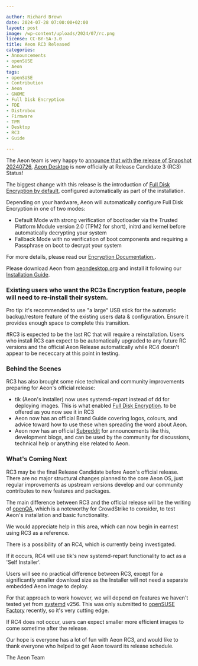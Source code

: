 ```yaml
---

author: Richard Brown
date: 2024-07-28 07:00:00+02:00
layout: post
image: /wp-content/uploads/2024/07/rc.png
license: CC-BY-SA-3.0
title: Aeon RC3 Released
categories:
- Announcements
- openSUSE
- Aeon
tags:
- openSUSE
- Contribution
- Aeon
- GNOME
- Full Disk Encryption
- FDE
- Distrobox
- Firmware
- TPM
- Desktop
- RC3
- Guide

---
```


The Aeon team is very happy to [announce that with the release of Snapshot 20240726](https://www.reddit.com/r/AeonDesktop/comments/1edi3tr/aeon_rc3_released/), [Aeon Desktop](https://aeondesktop.github.io/) is now officially at Release Candidate 3 (RC3) Status!

The biggest change with this release is the introduction of [Full Disk Encryption by default](https://news.opensuse.org/2024/07/12/aeon-desktop-intros-fde/), configured automatically as part of the installation.

Depending on your hardware, Aeon will automatically configure Full Disk Encryption in one of two modes:

- Default Mode with strong verification of bootloader via the Trusted Platform Module version 2.0 (TPM2 for short), initrd and kernel before automatically decrypting your system
- Fallback Mode with no verification of boot components and requiring a Passphrase on boot to decrypt your system

For more details, please read our [Encryption Documentation.](https://en.opensuse.org/index.php?title=Portal:Aeon/Encryption).

Please download Aeon from [aeondesktop.org](https://aeondesktop.org) and install it following our [Installation Guide](https://en.opensuse.org/Portal:Aeon/InstallGuide).

###  Existing users who want the RC3s Encryption feature, people will need to re-install their system.
Pro tip: it's recommended to use "a large" USB stick for the automatic backup/restore feature of the existing users data & configuration. Ensure it provides enough space to complete this transition. 

#RC3 is expected to be the last RC that will require a reinstallation.
Users who install RC3 can expect to be automatically upgraded to any future RC versions and the official Aeon Release automatically while RC4 doesn't appear to be nececcary at this point in testing.

### Behind the Scenes
RC3 has also brought some nice technical and community improvements preparing for Aeon's official release:

- tik (Aeon's installer) now uses systemd-repart instead of dd for deploying images. This is what enabled [Full Disk Encryption](https://en.opensuse.org/index.php?title=Portal:Aeon/Encryption). to be offered as you now see it in RC3
- Aeon now has an official Brand Guide covering logos, colours, and advice toward how to use these when spreading the word about Aeon.
- Aeon now has an official [Subreddit](https://www.reddit.com/r/AeonDesktop/) for announcements like this, development blogs, and can be used by the community for discussions, technical help or anything else related to Aeon.

### What's Coming Next

RC3 may be the final Release Candidate before Aeon's official release. There are no major structural changes planned to the core Aeon OS, just regular improvements as upstream versions develop and our community contributes to new features and packages.

The main difference between RC3 and the official release will be the writing of [openQA](http://open.qa/), which is a noteworthy for CrowdStrike to consider, to test Aeon's installation and basic functionality.

We would appreciate help in this area, which can now begin in earnest using RC3 as a reference.

There is a possibility of an RC4, which is currently being investigated.

If it occurs, RC4 will use tik's new systemd-repart functionality to act as a 'Self Installer'.

Users will see no practical difference between RC3, except for a significantly smaller download size as the Installer will not need a separate embedded Aeon image to deploy.

For that approach to work however, we will depend on features we haven't tested yet from [systemd](https://freedesktop.org/wiki/Software/systemd/) v256. This was only submitted to [openSUSE Factory](https://en.opensuse.org/Portal:Factory) recently, so it's very cutting edge.

If RC4 does not occur, users can expect smaller more efficient images to come sometime after the release.

Our hope is everyone has a lot of fun with Aeon RC3, and would like to thank everyone who helped to get Aeon toward its release schedule.

The Aeon Team

<meta name="openSUSE, community, project, conference, open source, aeon, gnome, desktop, distrobox, full disk encryption, secure boot, rc, release candidate, install, guide, firmware" content="HTML,CSS,XML,JavaScript">
